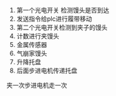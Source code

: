 1. 第一个光电开关 检测馒头是否到达
2. 发送指令给plc进行履带移动
3. 第二个光电开关检测到夹子的馒头
4. 计数进行夹馒头
5. 金属传感器
6. 气崩家馒头
7. 升降托盘 
8. 后面步进电机传递托盘

夹一次步进电机走一次